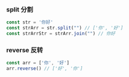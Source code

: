 ### split 分割
```js
const str = '你好'
const strArr = str.split("") // ['你', '好']
const strArrStr = strArr.join("") // 你好
```

### reverse 反转
```js
const arr = ['你', '好']
arr.reverse() // ['好', '你']
```